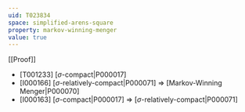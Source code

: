 ```yaml
---
uid: T023834
space: simplified-arens-square
property: markov-winning-menger
value: true
---
```

[[Proof]]

* [T001233] [$\sigma$-compact|P000017]
* [I000166] [$\sigma$-relatively-compact|P000071] => [Markov-Winning Menger|P000070]
* [I000163] [$\sigma$-compact|P000017] => [$\sigma$-relatively-compact|P000071]

